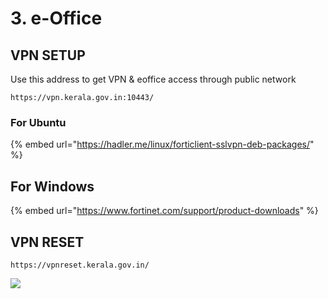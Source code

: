 # 3. e-Office

## VPN SETUP 

Use this address to get VPN & eoffice access through public network

```text
https://vpn.kerala.gov.in:10443/
```

### For Ubuntu

{% embed url="https://hadler.me/linux/forticlient-sslvpn-deb-packages/" %}

## For Windows

{% embed url="https://www.fortinet.com/support/product-downloads" %}

## VPN RESET

```text
https://vpnreset.kerala.gov.in/
```



![](../.gitbook/assets/29105-work-in-progress.gif)

